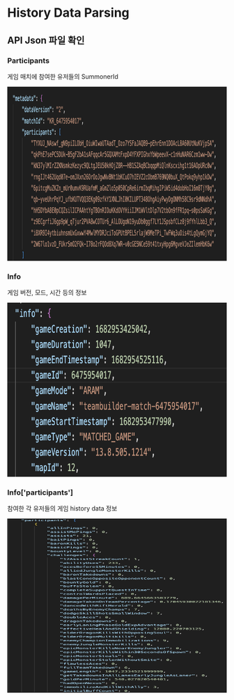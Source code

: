 # History Data Parsing
## API Json 파일 확인
### Participants
게임 매치에 참여한 유저들의 SummonerId
<p align="left">
<img src="../Images/json_participants.png" alt="이미지1" width="800" height="400">
</p>

### Info
게임 버전, 모드, 시간 등의 정보
<p align="left">
<img src="../Images/json_info.png" alt="이미지2" width="800" height="400">
</p>

### Info['participants']
참여한 각 유저들의 게임 history data 정보
<p align="left">
<img src="../Images/json_history.png" alt="이미지3" width="800" height="400">
</p>
